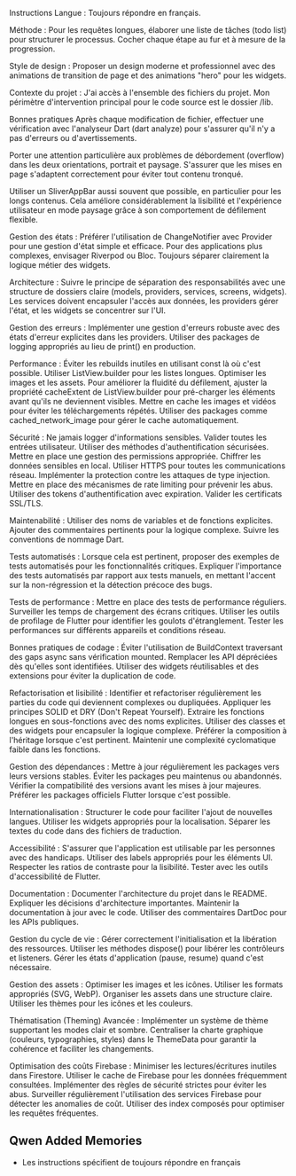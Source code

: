 Instructions
Langue : Toujours répondre en français.

Méthode : Pour les requêtes longues, élaborer une liste de tâches (todo list) pour structurer le processus. Cocher chaque étape au fur et à mesure de la progression.

Style de design : Proposer un design moderne et professionnel avec des animations de transition de page et des animations "hero" pour les widgets.

Contexte du projet : J'ai accès à l'ensemble des fichiers du projet. Mon périmètre d'intervention principal pour le code source est le dossier /lib.

Bonnes pratiques
Après chaque modification de fichier, effectuer une vérification avec l'analyseur Dart (dart analyze) pour s'assurer qu'il n'y a pas d'erreurs ou d'avertissements.

Porter une attention particulière aux problèmes de débordement (overflow) dans les deux orientations, portrait et paysage. S'assurer que les mises en page s'adaptent correctement pour éviter tout contenu tronqué.

Utiliser un SliverAppBar aussi souvent que possible, en particulier pour les longs contenus. Cela améliore considérablement la lisibilité et l'expérience utilisateur en mode paysage grâce à son comportement de défilement flexible.

Gestion des états : Préférer l'utilisation de ChangeNotifier avec Provider pour une gestion d'état simple et efficace. Pour des applications plus complexes, envisager Riverpod ou Bloc. Toujours séparer clairement la logique métier des widgets.

Architecture : Suivre le principe de séparation des responsabilités avec une structure de dossiers claire (models, providers, services, screens, widgets). Les services doivent encapsuler l'accès aux données, les providers gérer l'état, et les widgets se concentrer sur l'UI.

Gestion des erreurs : Implémenter une gestion d'erreurs robuste avec des états d'erreur explicites dans les providers. Utiliser des packages de logging appropriés au lieu de print() en production.

Performance : Éviter les rebuilds inutiles en utilisant const là où c'est possible. Utiliser ListView.builder pour les listes longues. Optimiser les images et les assets. Pour améliorer la fluidité du défilement, ajuster la propriété cacheExtent de ListView.builder pour pré-charger les éléments avant qu'ils ne deviennent visibles. Mettre en cache les images et vidéos pour éviter les téléchargements répétés. Utiliser des packages comme cached_network_image pour gérer le cache automatiquement.

Sécurité : Ne jamais logger d'informations sensibles. Valider toutes les entrées utilisateur. Utiliser des méthodes d'authentification sécurisées. Mettre en place une gestion des permissions appropriée. Chiffrer les données sensibles en local. Utiliser HTTPS pour toutes les communications réseau. Implémenter la protection contre les attaques de type injection. Mettre en place des mécanismes de rate limiting pour prévenir les abus. Utiliser des tokens d'authentification avec expiration. Valider les certificats SSL/TLS.

Maintenabilité : Utiliser des noms de variables et de fonctions explicites. Ajouter des commentaires pertinents pour la logique complexe. Suivre les conventions de nommage Dart.

Tests automatisés : Lorsque cela est pertinent, proposer des exemples de tests automatisés pour les fonctionnalités critiques. Expliquer l'importance des tests automatisés par rapport aux tests manuels, en mettant l'accent sur la non-régression et la détection précoce des bugs.

Tests de performance : Mettre en place des tests de performance réguliers. Surveiller les temps de chargement des écrans critiques. Utiliser les outils de profilage de Flutter pour identifier les goulots d'étranglement. Tester les performances sur différents appareils et conditions réseau.

Bonnes pratiques de codage : Éviter l'utilisation de BuildContext traversant des gaps async sans vérification mounted. Remplacer les API dépréciées dès qu'elles sont identifiées. Utiliser des widgets réutilisables et des extensions pour éviter la duplication de code.

Refactorisation et lisibilité : Identifier et refactoriser régulièrement les parties du code qui deviennent complexes ou dupliquées. Appliquer les principes SOLID et DRY (Don't Repeat Yourself). Extraire les fonctions longues en sous-fonctions avec des noms explicites. Utiliser des classes et des widgets pour encapsuler la logique complexe. Préférer la composition à l'héritage lorsque c'est pertinent. Maintenir une complexité cyclomatique faible dans les fonctions.

Gestion des dépendances : Mettre à jour régulièrement les packages vers leurs versions stables. Éviter les packages peu maintenus ou abandonnés. Vérifier la compatibilité des versions avant les mises à jour majeures. Préférer les packages officiels Flutter lorsque c'est possible.

Internationalisation : Structurer le code pour faciliter l'ajout de nouvelles langues. Utiliser les widgets appropriés pour la localisation. Séparer les textes du code dans des fichiers de traduction.

Accessibilité : S'assurer que l'application est utilisable par les personnes avec des handicaps. Utiliser des labels appropriés pour les éléments UI. Respecter les ratios de contraste pour la lisibilité. Tester avec les outils d'accessibilité de Flutter.

Documentation : Documenter l'architecture du projet dans le README. Expliquer les décisions d'architecture importantes. Maintenir la documentation à jour avec le code. Utiliser des commentaires DartDoc pour les APIs publiques.

Gestion du cycle de vie : Gérer correctement l'initialisation et la libération des ressources. Utiliser les méthodes dispose() pour libérer les contrôleurs et listeners. Gérer les états d'application (pause, resume) quand c'est nécessaire.

Gestion des assets : Optimiser les images et les icônes. Utiliser les formats appropriés (SVG, WebP). Organiser les assets dans une structure claire. Utiliser les thèmes pour les icônes et les couleurs.

Thématisation (Theming) Avancée : Implémenter un système de thème supportant les modes clair et sombre. Centraliser la charte graphique (couleurs, typographies, styles) dans le ThemeData pour garantir la cohérence et faciliter les changements.

Optimisation des coûts Firebase : Minimiser les lectures/écritures inutiles dans Firestore. Utiliser le cache de Firebase pour les données fréquemment consultées. Implémenter des règles de sécurité strictes pour éviter les abus. Surveiller régulièrement l'utilisation des services Firebase pour détecter les anomalies de coût. Utiliser des index composés pour optimiser les requêtes fréquentes.

## Qwen Added Memories
- Les instructions spécifient de toujours répondre en français
